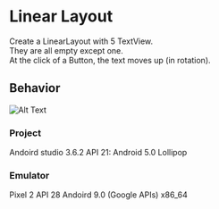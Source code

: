 # Linear Layout
Create a LinearLayout with 5 TextView.  
They are all empty except one.  
At the click of a Button, the text moves up (in rotation).

## Behavior
![Alt Text](https://media.giphy.com/media/SYbygBY4nPoP9tjRko/giphy.gif)


### Project
Andoird studio 3.6.2
API 21: Android 5.0 Lollipop 

### Emulator
Pixel 2 API 28 Andoird 9.0 (Google APIs) x86_64